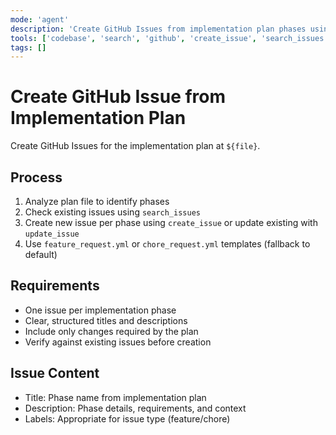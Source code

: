 ```yaml
---
mode: 'agent'
description: 'Create GitHub Issues from implementation plan phases using feature_request.yml or chore_request.yml templates.'
tools: ['codebase', 'search', 'github', 'create_issue', 'search_issues', 'update_issue']
tags: []
---
```

# Create GitHub Issue from Implementation Plan

Create GitHub Issues for the implementation plan at `${file}`.

## Process

1. Analyze plan file to identify phases
2. Check existing issues using `search_issues`
3. Create new issue per phase using `create_issue` or update existing with `update_issue`
4. Use `feature_request.yml` or `chore_request.yml` templates (fallback to default)

## Requirements

- One issue per implementation phase
- Clear, structured titles and descriptions
- Include only changes required by the plan
- Verify against existing issues before creation

## Issue Content

- Title: Phase name from implementation plan
- Description: Phase details, requirements, and context
- Labels: Appropriate for issue type (feature/chore)
